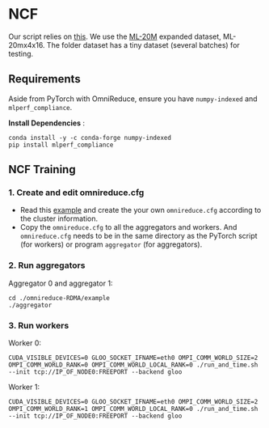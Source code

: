 # NCF
Our script relies on [this](https://github.com/mlcommons/training/tree/master/recommendation/pytorch). We use the [ML-20M](https://grouplens.org/datasets/movielens/20m/) expanded dataset, ML-20mx4x16. The folder dataset has a tiny dataset (several batches) for testing.

## Requirements
Aside from PyTorch with OmniReduce, ensure you have `numpy-indexed` and `mlperf_compliance`.

**Install Dependencies** :

    conda install -y -c conda-forge numpy-indexed
    pip install mlperf_compliance

## NCF Training
### 1. Create and edit omnireduce.cfg
- Read this [example](https://github.com/sands-lab/omnireduce/tree/master/omnireduce-RDMA/example) and create the your own `omnireduce.cfg` according to the cluster information.
- Copy the `omnireduce.cfg` to all the aggregators and workers. And `omnireduce.cfg` needs to be in the same directory as the PyTorch script (for workers) or program `aggregator` (for aggregators).
### 2. Run aggregators
Aggregator 0 and aggregator 1:

    cd ./omnireduce-RDMA/example
    ./aggregator

### 3. Run workers
Worker 0:

    CUDA_VISIBLE_DEVICES=0 GLOO_SOCKET_IFNAME=eth0 OMPI_COMM_WORLD_SIZE=2 OMPI_COMM_WORLD_RANK=0 OMPI_COMM_WORLD_LOCAL_RANK=0 ./run_and_time.sh --init tcp://IP_OF_NODE0:FREEPORT --backend gloo

Worker 1:

    CUDA_VISIBLE_DEVICES=0 GLOO_SOCKET_IFNAME=eth0 OMPI_COMM_WORLD_SIZE=2 OMPI_COMM_WORLD_RANK=1 OMPI_COMM_WORLD_LOCAL_RANK=0 ./run_and_time.sh --init tcp://IP_OF_NODE0:FREEPORT --backend gloo
